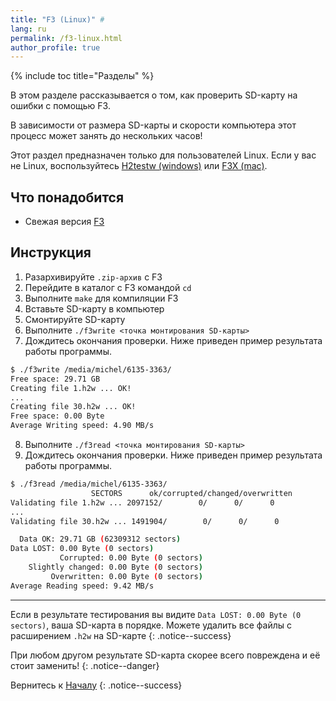 ```yaml
---
title: "F3 (Linux)" #
lang: ru
permalink: /f3-linux.html
author_profile: true
---
```


{% include toc title="Разделы" %}

В этом разделе рассказывается о том, как проверить SD-карту на ошибки с помощью F3.

В зависимости от размера SD-карты и скорости компьютера этот процесс может занять до нескольких часов!

Этот раздел предназначен только для пользователей Linux. Если у вас не Linux, воспользуйтесь [H2testw (windows)](h2testw-windows) или [F3X (mac)](f3x-mac).

## Что понадобится

* Свежая версия [F3](https://github.com/AltraMayor/f3/releases/latest)

## Инструкция

1. Разархивируйте `.zip-архив` с F3
2. Перейдите в каталог с F3 командой `cd`
3. Выполните `make` для компиляции F3
4. Вставьте SD-карту в компьютер
5. Смонтируйте SD-карту
6. Выполните `./f3write <точка монтирования SD-карты>`
7. Дождитесь окончания проверки. Ниже приведен пример результата работы программы.

~~~ bash
$ ./f3write /media/michel/6135-3363/
Free space: 29.71 GB
Creating file 1.h2w ... OK!
...
Creating file 30.h2w ... OK!
Free space: 0.00 Byte
Average Writing speed: 4.90 MB/s
~~~

8. Выполните `./f3read <точка монтирования SD-карты>`
9. Дождитесь окончания проверки. Ниже приведен пример результата работы программы.

~~~ bash
$ ./f3read /media/michel/6135-3363/
				  SECTORS      ok/corrupted/changed/overwritten
Validating file 1.h2w ... 2097152/        0/      0/      0
...
Validating file 30.h2w ... 1491904/        0/      0/      0

  Data OK: 29.71 GB (62309312 sectors)
Data LOST: 0.00 Byte (0 sectors)
		   Corrupted: 0.00 Byte (0 sectors)
	Slightly changed: 0.00 Byte (0 sectors)
		 Overwritten: 0.00 Byte (0 sectors)
Average Reading speed: 9.42 MB/s
~~~

___

Если в результате тестирования вы видите `Data LOST: 0.00 Byte (0 sectors)`, ваша SD-карта в порядке. Можете удалить все файлы с расширением `.h2w` на SD-карте
{: .notice--success}

При любом другом результате SD-карта скорее всего повреждена и её стоит заменить!
{: .notice--danger}

Вернитесь к [Началу](get-started)
{: .notice--success}